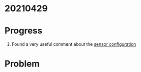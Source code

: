# 20210429

# Progress
1. Found a very useful comment about the [sensor configuration](https://github.com/lgsvl/simulator/issues/1395#issuecomment-827991357)



# Problem
